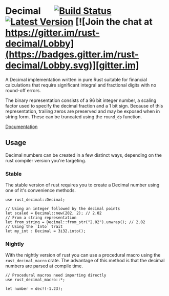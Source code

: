 # Decimal &emsp; [![Build Status]][travis] [![Latest Version]][crates.io] [![Join the chat at https://gitter.im/rust-decimal/Lobby](https://badges.gitter.im/rust-decimal/Lobby.svg)][gitter.im]

[gitter.im]: https://gitter.im/rust-decimal/Lobby?utm_source=badge&utm_medium=badge&utm_campaign=pr-badge&utm_content=badge
[Build Status]: https://api.travis-ci.org/paupino/rust-decimal.svg?branch=master
[travis]: https://travis-ci.org/paupino/rust-decimal
[Latest Version]: https://img.shields.io/crates/v/rust-decimal.svg
[crates.io]: https://crates.io/crates/rust-decimal

A Decimal implementation written in pure Rust suitable for financial calculations that require significant integral and fractional digits with no round-off errors.

The binary representation consists of a 96 bit integer number, a scaling factor used to specify the decimal fraction and a 1 bit sign. Because of this representation, trailing zeros are preserved and may be exposed when in string form. These can be truncated using the `round_dp` function.

[Documentation](https://docs.rs/rust_decimal/)

## Usage

Decimal numbers can be created in a few distinct ways, depending on the rust compiler version you're targeting.

### Stable

The stable version of rust requires you to create a Decimal number using one of it's convenience methods.

```
use rust_decimal::Decimal;

// Using an integer followed by the decimal points
let scaled = Decimal::new(202, 2); // 2.02
// From a string representation
let from_string = Decimal::from_str("2.02").unwrap(); // 2.02
// Using the `Into` trait
let my_int : Decimal = 3i32.into();
```

### Nightly

With the nightly version of rust you can use a procedural macro using the `rust_decimal_macro` crate. The advantage of this method is that the decimal numbers are parsed at compile time.

```
// Procedural macros need importing directly
use rust_decimal_macro::*;

let number = dec!(-1.23);
```
